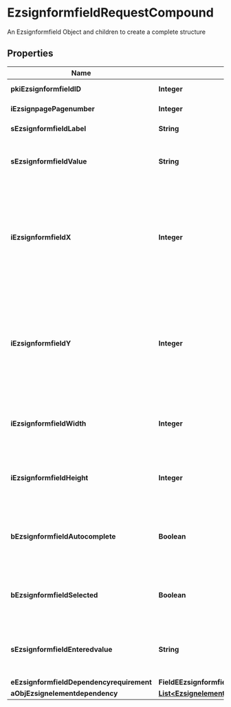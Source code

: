 

# EzsignformfieldRequestCompound

An Ezsignformfield Object and children to create a complete structure

## Properties

| Name | Type | Description | Notes |
|------------ | ------------- | ------------- | -------------|
|**pkiEzsignformfieldID** | **Integer** | The unique ID of the Ezsignformfield |  [optional] |
|**iEzsignpagePagenumber** | **Integer** | The page number in the Ezsigndocument |  |
|**sEzsignformfieldLabel** | **String** | The Label for the Ezsignformfield |  |
|**sEzsignformfieldValue** | **String** | The value for the Ezsignformfield  This can only be set if eEzsignformfieldgroupType is Checkbox or Radio |  [optional] |
|**iEzsignformfieldX** | **Integer** | The X coordinate (Horizontal) where to put the Ezsignformfield on the Ezsignpage.  Coordinate is calculated at 100dpi (dot per inch). So for example, if you want to put the Ezsignformfield 2 inches from the left border of the page, you would use \&quot;200\&quot; for the X coordinate. |  |
|**iEzsignformfieldY** | **Integer** | The Y coordinate (Vertical) where to put the Ezsignformfield on the Ezsignpage.  Coordinate is calculated at 100dpi (dot per inch). So for example, if you want to put the Ezsignformfield 3 inches from the top border of the page, you would use \&quot;300\&quot; for the Y coordinate. |  |
|**iEzsignformfieldWidth** | **Integer** | The Width of the Ezsignformfield in pixels calculated at 100 DPI  The allowed values are varying based on the eEzsignformfieldgroupType.  | eEzsignformfieldgroupType | Valid values | | ------------------------- | ------------ | | Checkbox                  | 22           | | Dropdown                  | 22-65535     | | Radio                     | 22           | | Text                      | 22-65535     | | Textarea                  | 22-65535     | |  |
|**iEzsignformfieldHeight** | **Integer** | The Height of the Ezsignformfield in pixels calculated at 100 DPI  The allowed values are varying based on the eEzsignformfieldgroupType.  | eEzsignformfieldgroupType | Valid values | | ------------------------- | ------------ | | Checkbox                  | 22           | | Dropdown                  | 22           | | Radio                     | 22           | | Text                      | 22           | | Textarea                  | 22-65535     |  |  |
|**bEzsignformfieldAutocomplete** | **Boolean** | Whether the Ezsignformfield allows the use of the autocomplete of the browser.  This can only be set if eEzsignformfieldgroupType is **Text** |  [optional] |
|**bEzsignformfieldSelected** | **Boolean** | Whether the Ezsignformfield is selected or not by default.  This can only be set if eEzsignformfieldgroupType is **Checkbox** or **Radio** |  [optional] |
|**sEzsignformfieldEnteredvalue** | **String** | This is the value enterred for the Ezsignformfield  This can only be set if eEzsignformfieldgroupType is **Dropdown**, **Text** or **Textarea** |  [optional] |
|**eEzsignformfieldDependencyrequirement** | **FieldEEzsignformfieldDependencyrequirement** |  |  [optional] |
|**aObjEzsignelementdependency** | [**List&lt;EzsignelementdependencyRequestCompound&gt;**](EzsignelementdependencyRequestCompound.md) |  |  [optional] |



